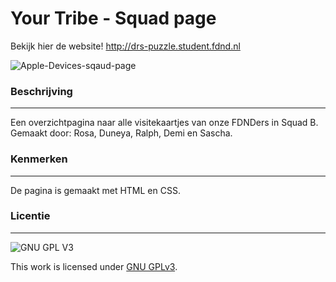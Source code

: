 # Your Tribe - Squad page

Bekijk hier de website! http://drs-puzzle.student.fdnd.nl

![Apple-Devices-sqaud-page](https://user-images.githubusercontent.com/112861375/191897239-fc9c14e2-4106-4b1a-a01c-935a1937c6d1.png)

### Beschrijving

***

Een overzichtpagina naar alle visitekaartjes van onze FDNDers in Squad B. Gemaakt door: Rosa, Duneya, Ralph, Demi en Sascha. 

### Kenmerken

***

De pagina is gemaakt met HTML en CSS.

### Licentie

***

![GNU GPL V3](https://www.gnu.org/graphics/gplv3-127x51.png)

This work is licensed under [GNU GPLv3](./LICENSE).


